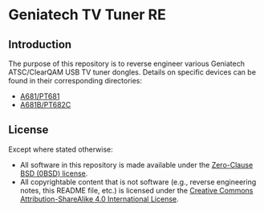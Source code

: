 # Geniatech TV Tuner RE


## Introduction

The purpose of this repository is to reverse engineer various Geniatech ATSC/ClearQAM USB TV tuner dongles.
Details on specific devices can be found in their corresponding directories:

- [A681/PT681](a681_pt681)
- [A681B/PT682C](a681b_pt682c)


## License

Except where stated otherwise:

* All software in this repository is made available under the [Zero-Clause BSD (0BSD) license][license].
* All copyrightable content that is not software (e.g., reverse engineering notes, this README file, etc.) is licensed under the [Creative Commons Attribution-ShareAlike 4.0 International License][cc-by-sa].


[license]: LICENSE.txt
[cc-by-sa]: https://creativecommons.org/licenses/by-sa/4.0/
